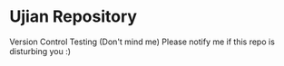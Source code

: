 Ujian Repository
================

Version Control Testing (Don't mind me)
Please notify me if this repo is disturbing you :)
